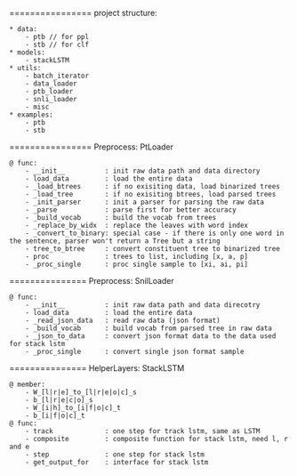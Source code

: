 ================
project structure:

    * data:
        - ptb // for ppl 
        - stb // for clf
    * models:
        - stackLSTM
    * utils:
        - batch_iterator
        - data_loader
        - ptb_loader
        - snli_loader
        - misc
    * examples:
        - ptb
        - stb


================
Preprocess: PtLoader

    @ func:
        - __init__          : init raw data path and data directory
        - load_data         : load the entire data
        - _load_btrees      : if no exisiting data, load binarized trees
        - _load_tree        : if no exisiting btrees, load parsed trees
        - _init_parser      : init a parser for parsing the raw data
        - _parse            : parse first for better accuracy
        - _build_vocab      : build the vocab from trees
        - _replace_by_widx  : replace the leaves with word index
        - _convert_to_binary: special case - if there is only one word in the sentence, parser won't return a Tree but a string
        - tree_to_btree     : convert constituent tree to binarized tree
        - proc              : trees to list, including [x, a, p]
        - _proc_single      : proc single sample to [xi, ai, pi]


===============
Preprocess: SnilLoader

    @ func:
        - __init__          : init raw data path and data direcotry
        - load_data         : load the entire data
        - _read_json_data   : read raw data (json format)
        - _build_vocab      : build vocab from parsed tree in raw data
        - _json_to_data     : convert json format data to the data used for stack lstm
        - _proc_single      : convert single json format sample


===============
HelperLayers: StackLSTM

    @ member:
        - W_[l|r|e]_to_[l|r|e|o|c]_s
        - b_[l|r|e|c|o]_s
        - W_[i|h]_to_[i|f|o|c]_t
        - b_[i|f|o|c]_t
    @ func:
        - track             : one step for track lstm, same as LSTM
        - composite         : composite function for stack lstm, need l, r and e
        - step              : one step for stack lstm
        - get_output_for    : interface for stack lstm
